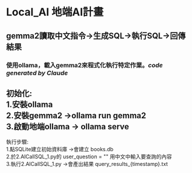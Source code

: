 # Local_AI 地端AI計畫<br>
## gemma2讀取中文指令->生成SQL->執行SQL->回傳結果<br>
### 使用ollama，載入gemma2來程式化執行特定作業。*code generated by Claude*<br>

初始化:<br>
1.安裝ollama<br>
2.安裝gemma2 ->ollama run gemma2<br>
3.啟動地端ollama -> ollama serve<br>
----------------------------------------------------------------
執行步驟:<br>
1.點SQLite建立初始資料庫 ->會建立 books.db<br>
2.於2.AICallSQL_1.py的 user_question = "" 用中文中輸入要查詢的內容<br>
3.執行2.AICallSQL_1.py ->會產出結果 query_results_{timestamp}.txt<br>

